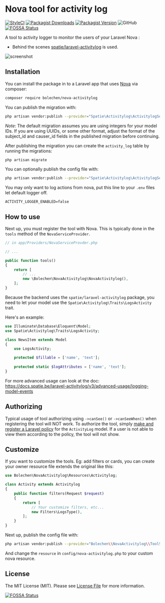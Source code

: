# Nova tool for activity log

[![StyleCI](https://github.styleci.io/repos/174304298/shield?branch=master)](https://github.styleci.io/repos/174304298)
[![Packagist Downloads](https://img.shields.io/packagist/dt/bolechen/nova-activitylog)](https://packagist.org/packages/bolechen/nova-activitylog)
[![Packagist Version](https://img.shields.io/packagist/v/bolechen/nova-activitylog)](https://packagist.org/packages/bolechen/nova-activitylog)
![GitHub](https://img.shields.io/github/license/bolechen/nova-activitylog)
[![FOSSA Status](https://app.fossa.com/api/projects/git%2Bgithub.com%2Fbolechen%2Fnova-activitylog.svg?type=shield)](https://app.fossa.com/projects/git%2Bgithub.com%2Fbolechen%2Fnova-activitylog?ref=badge_shield)

A tool to activity logger to monitor the users of your Laravel Nova : 

- Behind the scenes [spatie/laravel-activitylog](https://github.com/spatie/laravel-activitylog) is used.

![screenshot](https://raw.githubusercontent.com/bolechen/nova-activitylog/master/docs/screenshot.png?20190308)


## Installation

You can install the package in to a Laravel app that uses [Nova](https://nova.laravel.com) via composer:

```bash
composer require bolechen/nova-activitylog
```

You can publish the migration with:

```bash
php artisan vendor:publish --provider="Spatie\Activitylog\ActivitylogServiceProvider" --tag="activitylog-migrations"
```

*Note*: The default migration assumes you are using integers for your model IDs. If you are using UUIDs, or some other format, adjust the format of the subject_id and causer_id fields in the published migration before continuing.


After publishing the migration you can create the `activity_log` table by running the migrations:

```bash
php artisan migrate
```

You can optionally publish the config file with:

```bash
php artisan vendor:publish --provider="Spatie\Activitylog\ActivitylogServiceProvider" --tag="config"
```

You may only want to log actions from nova, put this line to your `.env` files let default logger off.

```env
ACTIVITY_LOGGER_ENABLED=false
```

## How to use

Next up, you must register the tool with Nova. This is typically done in the `tools` method of the `NovaServiceProvider`.

```php
// in app/Providers/NovaServiceProvder.php

// ...

public function tools()
{
    return [
        // ...
        new \Bolechen\NovaActivitylog\NovaActivitylog(),
    ];
}
```

Because the backend uses the `spatie/laravel-activitylog` package, you need to let your model use the `Spatie\Activitylog\Traits\LogsActivity` trait.

Here's an example:

```php
use Illuminate\Database\Eloquent\Model;
use Spatie\Activitylog\Traits\LogsActivity;

class NewsItem extends Model
{
    use LogsActivity;

    protected $fillable = ['name', 'text'];
    
    protected static $logAttributes = ['name', 'text'];
}
```

For more advanced usage can look at the doc: https://docs.spatie.be/laravel-activitylog/v3/advanced-usage/logging-model-events

## Authorizing

Typical usage of tool authorizing using `->canSee()` or `->canSeeWhen()` when registering the tool will NOT work. To authorize the tool, simply [make and register a Laravel policy](https://laravel.com/docs/10.x/authorization#creating-policies) for the `ActivityLog` model. If a user is not able to view them according to the policy, the tool will not show.


## Customize

If you want to customize the tools. Eg: add filters or cards, you can create your owner resource file extends the original like this:

```php
use Bolechen\NovaActivitylog\Resources\Activitylog;

class Activity extends Activitylog
{
    public function filters(Request $request)
    {
        return [
            // Your customize filters, etc...
            new Filters\LogsType(),
        ];
    }
}
```

Next up, publish the config file with:

```bash
php artisan vendor:publish --provider="Bolechen\\NovaActivitylog\\ToolServiceProvider" --tag="config"
```

And change the `resource` in `config/nova-activitylog.php` to your custom nova resource.

## License

The MIT License (MIT). Please see [License File](LICENSE) for more information.


[![FOSSA Status](https://app.fossa.com/api/projects/git%2Bgithub.com%2Fbolechen%2Fnova-activitylog.svg?type=large)](https://app.fossa.com/projects/git%2Bgithub.com%2Fbolechen%2Fnova-activitylog?ref=badge_large)
